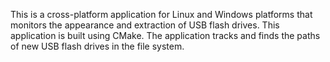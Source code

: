 This is a cross-platform application for Linux and Windows platforms that monitors the appearance and extraction of USB flash drives.
This application is built using CMake. The application tracks and finds the paths of new USB flash drives in the file system.
